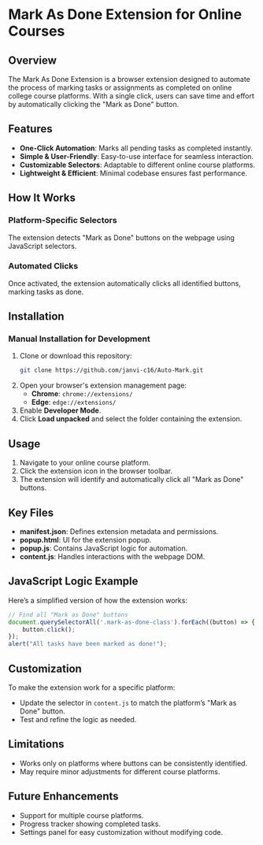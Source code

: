 # Mark As Done Extension for Online Courses

## Overview
The Mark As Done Extension is a browser extension designed to automate the process of marking tasks or assignments as completed on online college course platforms. With a single click, users can save time and effort by automatically clicking the "Mark as Done" button.

## Features
- **One-Click Automation**: Marks all pending tasks as completed instantly.
- **Simple & User-Friendly**: Easy-to-use interface for seamless interaction.
- **Customizable Selectors**: Adaptable to different online course platforms.
- **Lightweight & Efficient**: Minimal codebase ensures fast performance.

## How It Works
### Platform-Specific Selectors
The extension detects "Mark as Done" buttons on the webpage using JavaScript selectors.

### Automated Clicks
Once activated, the extension automatically clicks all identified buttons, marking tasks as done.

## Installation
### Manual Installation for Development
1. Clone or download this repository:
   ```sh
   git clone https://github.com/janvi-c16/Auto-Mark.git
   ```
2. Open your browser's extension management page:
   - **Chrome**: `chrome://extensions/`
   - **Edge**: `edge://extensions/`
3. Enable **Developer Mode**.
4. Click **Load unpacked** and select the folder containing the extension.

## Usage
1. Navigate to your online course platform.
2. Click the extension icon in the browser toolbar.
3. The extension will identify and automatically click all "Mark as Done" buttons.

## Key Files
- **manifest.json**: Defines extension metadata and permissions.
- **popup.html**: UI for the extension popup.
- **popup.js**: Contains JavaScript logic for automation.
- **content.js**: Handles interactions with the webpage DOM.

## JavaScript Logic Example
Here’s a simplified version of how the extension works:
```js
// Find all "Mark as Done" buttons
document.querySelectorAll('.mark-as-done-class').forEach((button) => {
    button.click();
});
alert("All tasks have been marked as done!");
```

## Customization
To make the extension work for a specific platform:
- Update the selector in `content.js` to match the platform’s "Mark as Done" button.
- Test and refine the logic as needed.

## Limitations
- Works only on platforms where buttons can be consistently identified.
- May require minor adjustments for different course platforms.

## Future Enhancements
- Support for multiple course platforms.
- Progress tracker showing completed tasks.
- Settings panel for easy customization without modifying code.

